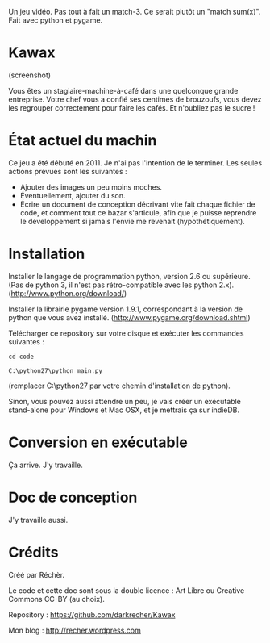 Un jeu vidéo. Pas tout à fait un match-3. Ce serait plutôt un "match sum(x)". Fait avec python et pygame.

# Kawax #

(screenshot)

Vous êtes un stagiaire-machine-à-café dans une quelconque grande entreprise. Votre chef vous a confié ses centimes de brouzoufs, vous devez les regrouper correctement pour faire les cafés. Et n'oubliez pas le sucre !

# État actuel du machin #

Ce jeu a été débuté en 2011. Je n'ai pas l'intention de le terminer. Les seules actions prévues sont les suivantes :
 - Ajouter des images un peu moins moches.
 - Éventuellement, ajouter du son.
 - Écrire un document de conception décrivant vite fait chaque fichier de code, et comment tout ce bazar s'articule, afin que je puisse reprendre le développement si jamais l'envie me revenait (hypothétiquement).

# Installation #

Installer le langage de programmation python, version 2.6 ou supérieure. (Pas de python 3, il n'est pas rétro-compatible avec les python 2.x). (http://www.python.org/download/)

Installer la librairie pygame version 1.9.1, correspondant à la version de python que vous avez installé. (http://www.pygame.org/download.shtml)

Télécharger ce repository sur votre disque et exécuter les commandes suivantes :

`cd code`

`C:\python27\python main.py`

(remplacer C:\python27 par votre chemin d'installation de python).

Sinon, vous pouvez aussi attendre un peu, je vais créer un exécutable stand-alone pour Windows et Mac OSX, et je mettrais ça sur indieDB.

# Conversion en exécutable #

Ça arrive. J'y travaille.

# Doc de conception #

J'y travaille aussi.

# Crédits #

Créé par Réchèr.

Le code et cette doc sont sous la double licence : Art Libre ou Creative Commons CC-BY (au choix).

Repository : https://github.com/darkrecher/Kawax

Mon blog : http://recher.wordpress.com


